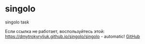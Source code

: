 # singolo
singolo task

Если ссылка не работает, воспользуйтесь этой:
https://dmytrokyryliuk.github.io/singolo/singolo - automatic!
[GitHub](https://dmytrokyryliuk.github.io/singolo/singolo)
